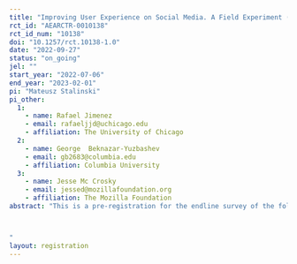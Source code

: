 ```yaml
---
title: "Improving User Experience on Social Media. A Field Experiment (Part II, Survey)"
rct_id: "AEARCTR-0010138"
rct_id_num: "10138"
doi: "10.1257/rct.10138-1.0"
date: "2022-09-27"
status: "on_going"
jel: ""
start_year: "2022-07-06"
end_year: "2023-02-01"
pi: "Mateusz Stalinski"
pi_other:
  1:
    - name: Rafael Jimenez
    - email: rafaeljjd@uchicago.edu
    - affiliation: The University of Chicago
  2:
    - name: George  Beknazar-Yuzbashev
    - email: gb2683@columbia.edu
    - affiliation: Columbia University
  3:
    - name: Jesse Mc Crosky
    - email: jessed@mozillafoundation.org
    - affiliation: The Mozilla Foundation
abstract: "This is a pre-registration for the endline survey of the following study: Improving User Experience on Social Media. A Field Experiment, registered AEARCTR-0009628. 

"
layout: registration
---
```


